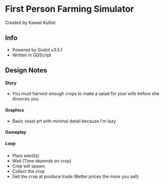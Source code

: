 # First Person Farming Simulator

Created by Kawaii Kultist

## Info
- Powered by Godot v3.5.1
- Written in GDScript

## Design Notes

#### Story
- You must harvest enough crops to make a salad for your wife before she divorces you.

#### Graphics
- Basic voxel art with minimal detail because I'm lazy

#### Gameplay

##### Loop
- Plant seed(s)
- Wait (Time depends on crop)
- Crop will spawn
- Collect the crop
- Sell the crop at produce trade (Better prices the more you sell)
